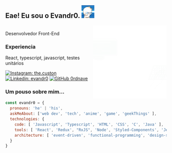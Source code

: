 <h2> Eae! Eu sou o Evandr0. <img src="https://raw.githubusercontent.com/0rdnave/0rdnave/main/mr_onion.webp" width="40"></h2>
<img align='right' src="https://raw.githubusercontent.com/0rdnave/0rdnave/main/Code%20typing.gif" width="230">

<!--<<a href="https://www.yandeh.com.br">Yandeh </a><img src="https://raw.githubusercontent.com/0rdnave/0rdnave/main/programming-crazy.gif" width="40"> 
</em></p>-->
</br>Desenvolvedor Front-End


### Experiencia 
<p>React, typescript, javascript, testes unitários</p>

[![Instagram: the.custon](https://img.shields.io/badge/-the.custon-ae4ee6?style=flat-square&logo=Instagram&logoColor=white&link=https://www.instagram.com/the.custon/)](https://www.instagram.com/the.custon)
[![Linkedin: evandr0](https://img.shields.io/badge/-evandr0-blue?style=flat-square&logo=Linkedin&logoColor=white&link=https://www.linkedin.com/in/evandr0/)](https://www.linkedin.com/in/evandr0/)
[![GitHub 0rdnave](https://img.shields.io/github/followers/0rdnave?label=follow&style=social)](https://github.com/0rdnave)


### Um pouso sobre mim...  

```javascript
const evandr0 = {
  pronouns: 'he' | 'his',
  askMeAbout: ['web dev', 'tech', 'anime', 'game', 'geekThings' ], 
  technologies: {
    code: [ 'Javascript', 'Typescript', 'HTML', 'CSS', 'C', 'Java' ],
    tools: [ 'React', 'Redux', "RxJS", 'Node', 'Styled-Components', 'Jest', 'Material-UI' ],
    architecture: [ 'event-driven', 'functional-programming', 'design-systemPattern' ]
  }  
}
```
